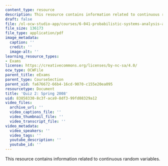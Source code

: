 ```yaml
---
content_type: resource
description: This resource contains information related to continuous random variables.
draft: false
file: /ol-ocw-studio-app/courses/6-041-probabilistic-systems-analysis-and-applied-probability-fall-2010/838583308c3faca98df399fd08329a12_MIT6_041F10_quiz02_s08.pdf
file_size: 136173
file_type: application/pdf
image_metadata:
  caption: ''
  credit: ''
  image-alt: ''
learning_resource_types:
- Exams
license: https://creativecommons.org/licenses/by-nc-sa/4.0/
ocw_type: OCWFile
parent_title: eExams
parent_type: CourseSection
parent_uid: fa676672-66b4-16cd-9070-c155e20ea095
resourcetype: Document
title: 'Quiz 2: Spring 2008'
uid: 83858330-8c3f-aca9-8df3-99fd08329a12
video_files:
  archive_url: ''
  video_captions_file: ''
  video_thumbnail_file: ''
  video_transcript_file: ''
video_metadata:
  video_speakers: ''
  video_tags: ''
  youtube_description: ''
  youtube_id: ''
---
```

This resource contains information related to continuous random variables.